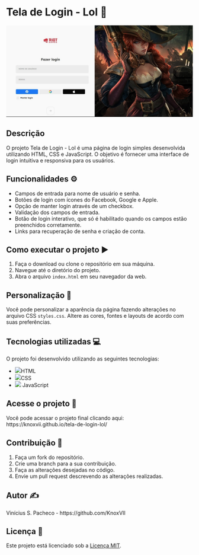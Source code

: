 <h1>Tela de Login - Lol 👾</h1>

<img src="https://github.com/KnoxVII/tela-de-login-lol/blob/main/imagens/tela.jpeg?raw=true">

<h2>Descrição</h2>
<p>O projeto Tela de Login - Lol é uma página de login simples desenvolvida utilizando HTML, CSS e JavaScript. O objetivo é fornecer uma interface de login intuitiva e responsiva para os usuários.</p>

<h2>Funcionalidades ⚙️</h2>
<ul>
    <li>Campos de entrada para nome de usuário e senha.</li>
    <li>Botões de login com ícones do Facebook, Google e Apple.</li>
    <li>Opção de manter login através de um checkbox.</li>
    <li>Validação dos campos de entrada.</li>
    <li>Botão de login interativo, que só é habilitado quando os campos estão preenchidos corretamente.</li>
    <li>Links para recuperação de senha e criação de conta.</li>
</ul>

<h2>Como executar o projeto ▶️</h2>
<ol>
    <li>Faça o download ou clone o repositório em sua máquina.</li>
    <li>Navegue até o diretório do projeto.</li>
    <li>Abra o arquivo <code>index.html</code> em seu navegador da web.</li>
</ol>

<h2>Personalização 🎨</h2>
<p>Você pode personalizar a aparência da página fazendo alterações no arquivo CSS <code>styles.css</code>. Altere as cores, fontes e layouts de acordo com suas preferências.</p>

<h2>Tecnologias utilizadas 💻</h2>
<p>O projeto foi desenvolvido utilizando as seguintes tecnologias:</p>
<ul>
  <li>
    <img width="35px" src="https://cdn.jsdelivr.net/gh/devicons/devicon/icons/html5/html5-original.svg"/>HTML           
  </li>
  <li>
    <img width="35px" src="https://cdn.jsdelivr.net/gh/devicons/devicon/icons/css3/css3-original.svg"/>CSS
  </li>
  <li>
    <img width="30px" src="https://cdn.jsdelivr.net/gh/devicons/devicon/icons/javascript/javascript-original.svg"/> JavaScript
  </li>
</ul>

<h2>Acesse o projeto 📁</h2>
<p>Você pode acessar o projeto final clicando aqui: https://knoxvii.github.io/tela-de-login-lol/</p>

<h2>Contribuição 🤝</h2>
<ol>
    <li>Faça um fork do repositório.</li>
    <li>Crie uma branch para a sua contribuição.</li>
    <li>Faça as alterações desejadas no código.</li>
    <li>Envie um pull request descrevendo as alterações realizadas.</li>
</ol>

<h2>Autor ✍️</h2>
<p>Vinícius S. Pacheco - https://github.com/KnoxVII</p>

<h2>Licença 📜</h2>
<p>Este projeto está licenciado sob a <a href="#">Licença MIT</a>.</p>
